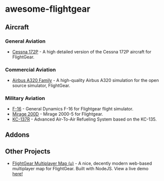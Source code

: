 # awesome-flightgear

## Aircraft

### General Aviation
- [Cessna 172P](https://github.com/c172p-team/c172p) - A high detailed version of the Cessna 172P aircraft for FlightGear.

### Commercial Aviation
- [Airbus A320 Family](https://github.com/legoboyvdlp/A320-family) - A high-quality Airbus A320 simulation for the open source simulator, FlightGear.

### Military Aviation
- [F-16](https://github.com/NikolaiVChr/f16) - General Dynamics F-16 for Flightgear flight simulator.
- [Mirage 200D](https://github.com/5H1N0B11/flightgear-mirage2000) - Mirage 2000-5 for Flightgear.
- [KC-137R](https://github.com/JMaverick16/KC-137R) - Advanced Air-To-Air Refueling System based on the KC-135.

## Addons

## Other Projects

- [FlightGear Multiplayer Map (µ)](https://github.com/t3r/mpmap.js) - A nice, decently modern web-based multiplayer map for FlightGear. Built with NodeJS. View a live demo [here!](https://mpmap03.flightgear.org/)
